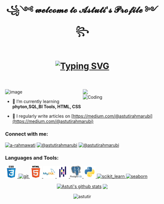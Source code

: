 <h1 align="center">꧁༺ 𝔀𝓮𝓵𝓬𝓸𝓶𝓮 𝓽𝓸 𝓐𝓼𝓽𝓾𝓽𝓲'𝓼 𝓟𝓻𝓸𝓯𝓲𝓵𝓮 ༻꧂
<br />
  
  <br />
<div align="center">
  
<a href="https://git.io/typing-svg"><img src="https://readme-typing-svg.herokuapp.com?font=Source+Code+Pro&weight=500&size=23&pause=&color=000000&background=74F3D8D2&center=true&vCenter=true&width=470&lines=A+passionate+to+Data+Science;Business+Intelligence;Data+Visualization;Data+doesn't+Lie" alt="Typing SVG" /></a>
</div>
</h1>
<br />


![image ](https://github.com/astutir/astutir/assets/133883292/a286ce66-7a2e-4988-8003-be72b4709c20)
<img align="right" width="250" src="https://github.com/astutir/astutir/assets/133883292/a286ce66-7a2e-4988-8003-be72b4709c20">
<img align="right" alt="Coding" width="250" src="https://media.giphy.com/media/XGDJ1ExcBfvzYdBGbi/giphy.gif">
- 🌱 I’m currently learning **phyton,SQL,BI Tools, HTML, CSS**

- 📝 I regularly write articles on [https://medium.com/@astutirahmarubi](https://medium.com/@astutirahmarubi)


<h3 align="left">Connect with me: </h3>
<p align="left">
<a href="https://linkedin.com/in/a-rahmawati" target="blank"><img align="center" src="https://raw.githubusercontent.com/rahuldkjain/github-profile-readme-generator/master/src/images/icons/Social/linked-in-alt.svg" alt="a-rahmawati" height="30" width="40" /></a>
<a href="https://medium.com/@astutirahmarubi" target="blank"><img align="center" src="https://raw.githubusercontent.com/rahuldkjain/github-profile-readme-generator/master/src/images/icons/Social/medium.svg" alt="@astutirahmarubi" height="30" width="40" /></a>
<a href="https://www.hackerrank.com/@astutirahmarubi" target="blank"><img align="center" src="https://raw.githubusercontent.com/rahuldkjain/github-profile-readme-generator/master/src/images/icons/Social/hackerrank.svg" alt="@astutirahmarubi" height="30" width="40" /></a>
</p>

<h3 align="left">Languages and Tools:</h3>
<p align="left"> <a href="https://www.w3schools.com/css/" target="_blank" rel="noreferrer"> <img src="https://raw.githubusercontent.com/devicons/devicon/master/icons/css3/css3-original-wordmark.svg" alt="css3" width="40" height="40"/> </a> <a href="https://git-scm.com/" target="_blank" rel="noreferrer"> <img src="https://www.vectorlogo.zone/logos/git-scm/git-scm-icon.svg" alt="git" width="40" height="40"/> </a> <a href="https://www.w3.org/html/" target="_blank" rel="noreferrer"> <img src="https://raw.githubusercontent.com/devicons/devicon/master/icons/html5/html5-original-wordmark.svg" alt="html5" width="40" height="40"/> </a> <a href="https://www.mysql.com/" target="_blank" rel="noreferrer"> <img src="https://raw.githubusercontent.com/devicons/devicon/master/icons/mysql/mysql-original-wordmark.svg" alt="mysql" width="40" height="40"/> </a> <a href="https://pandas.pydata.org/" target="_blank" rel="noreferrer"> <img src="https://raw.githubusercontent.com/devicons/devicon/2ae2a900d2f041da66e950e4d48052658d850630/icons/pandas/pandas-original.svg" alt="pandas" width="40" height="40"/> </a> <a href="https://www.postgresql.org" target="_blank" rel="noreferrer"> <img src="https://raw.githubusercontent.com/devicons/devicon/master/icons/postgresql/postgresql-original-wordmark.svg" alt="postgresql" width="40" height="40"/> </a> <a href="https://www.python.org" target="_blank" rel="noreferrer"> <img src="https://raw.githubusercontent.com/devicons/devicon/master/icons/python/python-original.svg" alt="python" width="40" height="40"/> </a> <a href="https://scikit-learn.org/" target="_blank" rel="noreferrer"> <img src="https://upload.wikimedia.org/wikipedia/commons/0/05/Scikit_learn_logo_small.svg" alt="scikit_learn" width="40" height="40"/> </a> <a href="https://seaborn.pydata.org/" target="_blank" rel="noreferrer"> <img src="https://seaborn.pydata.org/_images/logo-mark-lightbg.svg" alt="seaborn" width="40" height="40"/> </a> </p>
<div align="center">
<a href="https://github.com/astutir/github-readme-stats"><img align="center" src="https://github-readme-stats.vercel.app/api?username=astutir&show_icons=true&include_all_commits=true&theme=gotham&hide_border=true" alt="Astuti's github stats" /></a> <a href="https://github.com/astutir/github-readme-stats"><img align="center" src="https://github-readme-stats.vercel.app/api/top-langs/?username=astutir&layout=compact&theme=gotham&hide_border=true" /></a> 

<p><img align="center" src="https://github-readme-streak-stats.herokuapp.com/?user=astutir&theme=gotham&hide_border=false" alt="astutir" /></p>
<div>
